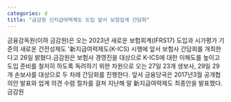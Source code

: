 ```yaml
---
categories: d
title: "금감원 신지급여력제도 도입 앞서 보험업계 간담회"
---
```

금융감독원(이하 금감원)은 오는 2023년 새로운 보험회계(IFRS17) 도입과 시가평가 기준의 새로운 건전성제도 &#39;新지급여력제도(K-ICS) 시행에 앞서 보험사 간담회를 개최한다고 26일 밝혔다.금감원은 보험사 경영진을 대상으로 K-ICS에 대한 이해도를 높이고 도입 준비를 철저히 하도록 독려하기 위한 차원으로 오는 27일 23개 생보사, 29일 29개 손보사를 대상으로 두 차례 간담회를 진행한다. 앞서 금융당국은 2017년3월 공개협의안 발표와 업계 의견 수렴 절차를 걸쳐 지난해 말 新지급여력제도 최종안을 발표했다.금감원